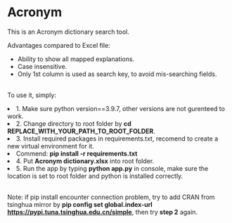 # Acronym
This is an Acronym dictionary search tool.

Advantages compared to Excel file:
- Ability to show all mapped explanations.
- Case insensitive.
- Only 1st column is used as search key, to avoid mis-searching fields.

</br>To use it, simply:
<li> 1. Make sure python version==3.9.7, other versions are not gurenteed to work. </li>
<li> 2. Change directory to root folder by <strong>cd REPLACE_WITH_YOUR_PATH_TO_ROOT_FOLDER</strong>. </li>
<li> 3. Install required packages in requirements.txt, recomend to create a new virtual environment for it. </li>
<li>       Commend: <strong>pip install -r requirements.txt</strong></li>
<li> 4. Put <strong>Acronym dictionary.xlsx</strong> into root folder. </li>
<li> 5. Run the app by typing <strong>python app.py</strong> in console, make sure the location is set to root folder and python is installed correctly.</li>

</br>Note: if pip install encounter connection problem, try to add CRAN from tsinghua mirror by <strong>pip config set global.index-url https://pypi.tuna.tsinghua.edu.cn/simple</strong>, then try <strong>step 2</strong> again.

